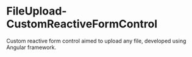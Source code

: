 # FileUpload-CustomReactiveFormControl
Custom reactive form control aimed to upload any file, developed using Angular framework.

